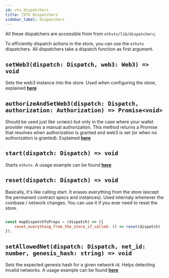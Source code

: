 ```yaml
---
id: vtx_dispatchers
title: ΞVTX Dispatchers
sidebar_label: Dispatchers
---
```


All these dispatchers are accessible from from `ethvtx/lib/dispatchers`;

To efficiently dispatch actions in the store, you can use the `ethvtx` dispatchers.
All dispatchers take a dispatch function as first argument.

## `setWeb3(dispatch: Dispatch, web3: Web3) => void`

Sets the web3 instance into the store. Used when configuring the store, explained [**here**](/ethvtx/docs/starting_ethvtx#setting-web3)

## `authorizeAndSetWeb3(dispatch: Dispatch, authorization: Authorization) => Promise<void>`

Should be used just like `setWeb3` but only in the case where your wallet provider requires a manual authorization. This method returns a Promise that resolves when authorization is granted and web3 is set (or when no authorization is granted). Explained [**here**](/ethvtx/docs/starting_ethvtx#setting-web3)

## `start(dispatch: Dispatch) => void`

Starts `ethvtx`. A usage example can be found [**here**](/ethvtx/docs/starting_ethvtx#setting-web3)

## `reset(dispatch: Dispatch) => void`

Basically, it's like calling start. It erases everything from the store (except the permanent contract specs and instances). Used internaly whenever the coinbase / network changes. You can use it if you ever need to reset the store.

```jsx

const mapDispatchToProps = (dispatch) => ({
    reset_everything_from_the_store_if_called: () => reset(dispatch)
});

```

## `setAllowedNet(dispatch: Dispatch, net_id: number, genesis_hash: string) => void`

Sets the expected genesis hash for a given network id. Helps detecting invalid networks. A usage example can be found [**here**](/ethvtx/docs/starting_ethvtx#setting-web3)

